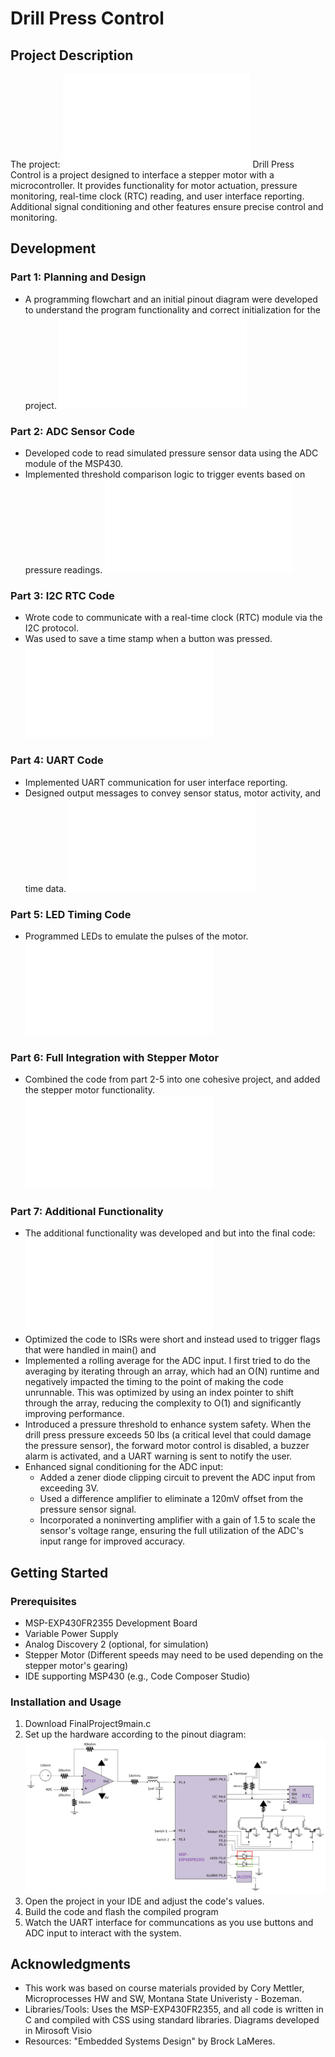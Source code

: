 # Drill Press Control

## Project Description
The project: ![Final Code](FinalProject9main.c)
Drill Press Control is a project designed to interface a stepper motor with a microcontroller. It provides functionality for motor actuation, pressure monitoring, real-time clock (RTC) reading, and user interface reporting. Additional signal conditioning and other features ensure precise control and monitoring.

## Development
### Part 1: Planning and Design
- A programming flowchart and an initial pinout diagram were developed to understand the program functionality and correct initialization for the project.
   ![MSP430 Connections to External Hardware](Part9_Flowchart.pdf)

### Part 2: ADC Sensor Code
- Developed code to read simulated pressure sensor data using the ADC module of the MSP430.
- Implemented threshold comparison logic to trigger events based on pressure readings.
   ![ADC Sensor Code](FinalProject1.c)

### Part 3: I2C RTC Code
- Wrote code to communicate with a real-time clock (RTC) module via the I2C protocol.
- Was used to save a time stamp when a button was pressed.
   ![I2C RTC Code](FinalProject2.c)

### Part 4: UART Code
- Implemented UART communication for user interface reporting.
- Designed output messages to convey sensor status, motor activity, and time data.
   ![UART Code](FinalProject3.c)

### Part 5: LED Timing Code
- Programmed LEDs to emulate the pulses of the motor.
   ![LED Timing Code](FinalProject4.c)

### Part 6: Full Integration with Stepper Motor
- Combined the code from part 2-5 into one cohesive project, and added the stepper motor functionality.
   ![Full Integration Code](FinalProject8main3.c)

### Part 7: Additional Functionality
- The additional functionality was developed and but into the final code:
   ![Final Code](FinalProjet9main.c)
- Optimized the code to ISRs were short and instead used to trigger flags that were handled in main() and 
- Implemented a rolling average for the ADC input. I first tried to do the averaging by iterating through an array, which had an O(N) runtime and negatively impacted the timing to the point of making the code unrunnable. This was optimized by using an index pointer to shift through the array, reducing the complexity to O(1) and significantly improving performance.  
- Introduced a pressure threshold to enhance system safety. When the drill press pressure exceeds 50 lbs (a critical level that could damage the pressure sensor), the forward motor control is disabled, a buzzer alarm is activated, and a UART warning is sent to notify the user.  
- Enhanced signal conditioning for the ADC input:  
  - Added a zener diode clipping circuit to prevent the ADC input from exceeding 3V.  
  - Used a difference amplifier to eliminate a 120mV offset from the pressure sensor signal.  
  - Incorporated a noninverting amplifier with a gain of 1.5 to scale the sensor's voltage range, ensuring the full utilization of the ADC's input range for improved accuracy.  

## Getting Started
### Prerequisites
- MSP-EXP430FR2355 Development Board
- Variable Power Supply
- Analog Discovery 2 (optional, for simulation)
- Stepper Motor (Different speeds may need to be used depending on the stepper motor's gearing)
- IDE supporting MSP430 (e.g., Code Composer Studio)

### Installation and Usage
1. Download FinalProject9main.c
2. Set up the hardware according to the pinout diagram:
   ![MSP430 Connections to External Hardware](Pinout_Diagram_Pt9.png)
5. Open the project in your IDE and adjust the code's values.
6. Build the code and flash the compiled program
8. Watch the UART interface for communcations as you use buttons and ADC input to interact with the system.

## Acknowledgments
- This work was based on course materials provided by Cory Mettler, Microprocesses HW and SW, Montana State Univeristy - Bozeman.
- Libraries/Tools: Uses the MSP-EXP430FR2355, and all code is written in C and compiled with CSS using standard libraries. Diagrams developed in Mirosoft Visio
- Resources: "Embedded Systems Design" by Brock LaMeres.
